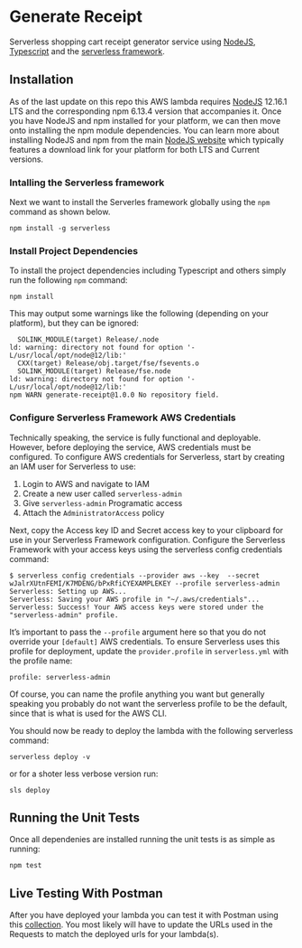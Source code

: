 # Generate Receipt

Serverless shopping cart receipt generator service using [NodeJS](https://nodejs.org),
[Typescript](https://www.typescriptlang.org/) and the [serverless framework](https://serverless.com/).

## Installation

As of the last update on this repo this AWS lambda requires [NodeJS](https://nodejs.org) 12.16.1 LTS and the corresponding npm 6.13.4 version that accompanies it. Once you have NodeJS and npm installed for your platform, we can then move onto installing the npm module dependencies. You can learn more about installing NodeJS and npm from the main [NodeJS website](https://nodejs.org) which typically features a download link for your platform for both LTS and Current versions.

### Intalling the Serverless framework

Next we want to install the Serverles framework globally using the `npm` command as shown below.

```
npm install -g serverless
```

### Install Project Dependencies

To install the project dependencies including Typescript and others simply run the following `npm` command:

```
npm install
```

This may output some warnings like the following (depending on your platform), but they can be ignored:
```
  SOLINK_MODULE(target) Release/.node
ld: warning: directory not found for option '-L/usr/local/opt/node@12/lib:'
  CXX(target) Release/obj.target/fse/fsevents.o
  SOLINK_MODULE(target) Release/fse.node
ld: warning: directory not found for option '-L/usr/local/opt/node@12/lib:'
npm WARN generate-receipt@1.0.0 No repository field.
```

### Configure Serverless Framework AWS Credentials

Technically speaking, the service is fully functional and deployable. However, before deploying the service, AWS credentials must be configured. To configure AWS credentials for Serverless, start by creating an IAM user for Serverless to use:

1. Login to AWS and navigate to IAM
2. Create a new user called `serverless-admin`
3. Give `serverless-admin` Programatic access
4. Attach the `AdministratorAccess` policy

Next, copy the Access key ID and Secret access key to your clipboard for use in your Serverless Framework configuration. Configure the Serverless Framework with your access keys using the serverless config credentials command:

```
$ serverless config credentials --provider aws --key  --secret wJalrXUtnFEMI/K7MDENG/bPxRfiCYEXAMPLEKEY --profile serverless-admin
Serverless: Setting up AWS...
Serverless: Saving your AWS profile in "~/.aws/credentials"...
Serverless: Success! Your AWS access keys were stored under the "serverless-admin" profile.
```

It’s important to pass the `--profile` argument here so that you do not override your `[default]` AWS credentials. To ensure Serverless uses this profile for deployment, update the `provider.profile` in `serverless.yml` with the profile name:

```
profile: serverless-admin
```

Of course, you can name the profile anything you want but generally speaking you probably do not want the serverless profile to be the default, since that is what is used for the AWS CLI.

You should now be ready to deploy the lambda with the following serverless command:
```
serverless deploy -v
```
or for a shoter less verbose version run:
```
sls deploy
```

## Running the Unit Tests

Once all dependenies are installed running the unit tests is as simple as running:
```
npm test
```

## Live Testing With Postman

After you have deployed your lambda you can test it with Postman using this [collection](postman/Generate_Receipt.postman_collection.json). You most likely will have to update the URLs used in the Requests to match the deployed urls for your lambda(s).
